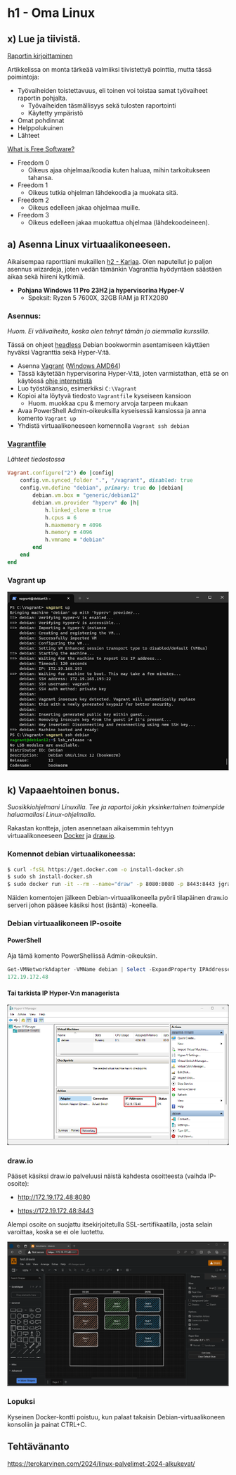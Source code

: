 # h1 - Oma Linux

## x) Lue ja tiivistä.

[Raportin kirjoittaminen](https://terokarvinen.com/2006/raportin-kirjoittaminen-4/)

Artikkelissa on monta tärkeää valmiiksi tiivistettyä pointtia, mutta tässä poimintoja:

* Työvaiheiden toistettavuus, eli toinen voi toistaa samat työvaiheet raportin pohjalta.
    * Työvaiheiden täsmällisyys sekä tulosten raportointi
    * Käytetty ympäristö
* Omat pohdinnat
* Helppolukuinen
* Lähteet

[What is Free Software?](https://www.gnu.org/philosophy/free-sw.html)

* Freedom 0
    * Oikeus ajaa ohjelmaa/koodia kuten haluaa, mihin tarkoitukseen tahansa.
* Freedom 1
    * Oikeus tutkia ohjelman lähdekoodia ja muokata sitä.
* Freedom 2
    * Oikeus edelleen jakaa ohjelmaa muille.
* Freedom 3
    * Oikeus edelleen jakaa muokattua ohjelmaa (lähdekoodeineen).

## a) Asenna Linux virtuaalikoneeseen.
Aikaisempaa raporttiani mukaillen [h2 - Karjaa](https://github.com/ojarv/Infra-as-Code/blob/main/h2.md). Olen naputellut jo paljon asennus wizardeja, joten vedän tämänkin Vagranttia hyödyntäen säästäen aikaa sekä hiireni kytkimiä.

* **Pohjana Windows 11 Pro 23H2 ja hypervisorina Hyper-V**
  - Speksit: Ryzen 5 7600X, 32GB RAM ja RTX2080

### Asennus:
_Huom. Ei välivaiheita, koska olen tehnyt tämän jo aiemmalla kurssilla._

Tässä on ohjeet [headless](https://en.wikipedia.org/wiki/Headless_software) Debian bookwormin asentamiseen käyttäen hyväksi Vagranttia sekä Hyper-V:tä. 

* Asenna [Vagrant](https://www.vagrantup.com/) ([Windows AMD64](https://developer.hashicorp.com/vagrant/install#Windows))
* Tässä käytetään hypervisorina Hyper-V:tä, joten varmistathan, että se on käytössä [ohje internetistä](https://techcommunity.microsoft.com/t5/educator-developer-blog/step-by-step-enabling-hyper-v-for-use-on-windows-11/ba-p/3745905)
* Luo työstökansio, esimerkiksi ```C:\Vagrant```
* Kopioi alta löytyvä tiedosto ```Vagrantfile``` kyseiseen kansioon
    * Huom. muokkaa cpu & memory arvoja tarpeen mukaan
* Avaa PowerShell Admin-oikeuksilla kyseisessä kansiossa ja anna komento ```Vagrant up```
* Yhdistä virtuaalikoneeseen komennolla ```Vagrant ssh debian```

### [Vagrantfile](/Assets/h1/Vagrantfile)
_Lähteet tiedostossa_
```ruby
Vagrant.configure("2") do |config|
	config.vm.synced_folder ".", "/vagrant", disabled: true
	config.vm.define "debian", primary: true do |debian|
		debian.vm.box = "generic/debian12"
		debian.vm.provider "hyperv" do |h|
			h.linked_clone = true
			h.cpus = 6
			h.maxmemory = 4096
			h.memory = 4096
			h.vmname = "debian"
		end
	end
end
```

### Vagrant up
![Vagrant up](/Assets/h1/vagrantup.png)

## k) Vapaaehtoinen bonus.
_Suosikkiohjelmani Linuxilla. Tee ja raportoi jokin yksinkertainen toimenpide haluamallasi Linux-ohjelmalla._

Rakastan kontteja, joten asennetaan aikaisemmin tehtyyn virtuaalikoneeseen [Docker](https://get.docker.com/) ja [draw.io](https://www.drawio.com/blog/diagrams-docker-app).

### Komennot debian virtuaalikoneessa:
```bash
$ curl -fsSL https://get.docker.com -o install-docker.sh
$ sudo sh install-docker.sh
$ sudo docker run -it --rm --name="draw" -p 8080:8080 -p 8443:8443 jgraph/drawio
```

Näiden komentojen jälkeen Debian-virtuaalikoneella pyörii tilapäinen draw.io serveri johon pääsee käsiksi host (isäntä) -koneella.

### Debian virtuaalikoneen IP-osoite 
#### PowerShell
Aja tämä komento PowerShellissä Admin-oikeuksin.
```powershell
Get-VMNetworkAdapter -VMName debian | Select -ExpandProperty IPAddresses
172.19.172.48
```

#### Tai tarkista IP Hyper-V:n managerista
![Hyper-V IP](/Assets/h1/hyperv.png)

### draw.io

Pääset käsiksi draw.io palveluusi näistä kahdesta osoitteesta (vaihda IP-osoite):

* http://172.19.172.48:8080

* https://172.19.172.48:8443

Alempi osoite on suojattu itsekirjoitetulla SSL-sertifikaatilla, josta selain varoittaa, koska se ei ole luotettu.

![draw.io](/Assets/h1/drawio.png)

### Lopuksi
Kyseinen Docker-kontti poistuu, kun palaat takaisin Debian-virtuaalikoneen konsoliin ja painat CTRL+C.

## Tehtävänanto

https://terokarvinen.com/2024/linux-palvelimet-2024-alkukevat/
